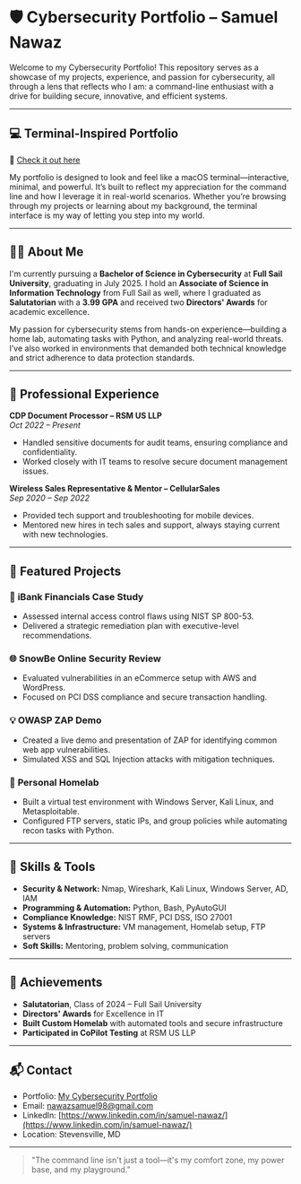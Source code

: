 # 🛡️ Cybersecurity Portfolio – Samuel Nawaz

Welcome to my Cybersecurity Portfolio! This repository serves as a showcase of my projects, experience, and passion for cybersecurity, all through a lens that reflects who I am: a command-line enthusiast with a drive for building secure, innovative, and efficient systems.

---

## 💻 Terminal-Inspired Portfolio

🔗 [Check it out here](https://supremedemonic.github.io/IT-Portfolio/public/index.html)

My portfolio is designed to look and feel like a macOS terminal—interactive, minimal, and powerful. It’s built to reflect my appreciation for the command line and how I leverage it in real-world scenarios. Whether you’re browsing through my projects or learning about my background, the terminal interface is my way of letting you step into my world.

---

## 👨‍🎓 About Me

I'm currently pursuing a **Bachelor of Science in Cybersecurity** at **Full Sail University**, graduating in July 2025. I hold an **Associate of Science in Information Technology** from Full Sail as well, where I graduated as **Salutatorian** with a **3.99 GPA** and received two **Directors' Awards** for academic excellence.

My passion for cybersecurity stems from hands-on experience—building a home lab, automating tasks with Python, and analyzing real-world threats. I’ve also worked in environments that demanded both technical knowledge and strict adherence to data protection standards.

---

## 💼 Professional Experience

**CDP Document Processor – RSM US LLP**  
*Oct 2022 – Present*  
- Handled sensitive documents for audit teams, ensuring compliance and confidentiality.
- Worked closely with IT teams to resolve secure document management issues.

**Wireless Sales Representative & Mentor – CellularSales**  
*Sep 2020 – Sep 2022*  
- Provided tech support and troubleshooting for mobile devices.
- Mentored new hires in tech sales and support, always staying current with new technologies.

---

## 🚀 Featured Projects

### 🔐 **iBank Financials Case Study**
- Assessed internal access control flaws using NIST SP 800-53.
- Delivered a strategic remediation plan with executive-level recommendations.

### 🌐 **SnowBe Online Security Review**
- Evaluated vulnerabilities in an eCommerce setup with AWS and WordPress.
- Focused on PCI DSS compliance and secure transaction handling.

### 💡 **OWASP ZAP Demo**
- Created a live demo and presentation of ZAP for identifying common web app vulnerabilities.
- Simulated XSS and SQL Injection attacks with mitigation techniques.

### 🧪 **Personal Homelab**
- Built a virtual test environment with Windows Server, Kali Linux, and Metasploitable.
- Configured FTP servers, static IPs, and group policies while automating recon tasks with Python.

---

## 🔧 Skills & Tools

- **Security & Network:** Nmap, Wireshark, Kali Linux, Windows Server, AD, IAM  
- **Programming & Automation:** Python, Bash, PyAutoGUI  
- **Compliance Knowledge:** NIST RMF, PCI DSS, ISO 27001  
- **Systems & Infrastructure:** VM management, Homelab setup, FTP servers  
- **Soft Skills:** Mentoring, problem solving, communication  

---

## 🏅 Achievements

- **Salutatorian**, Class of 2024 – Full Sail University  
- **Directors' Awards** for Excellence in IT  
- **Built Custom Homelab** with automated tools and secure infrastructure  
- **Participated in CoPilot Testing** at RSM US LLP  

---

## 📬 Contact

- Portfolio: [My Cybersecurity Portfolio](https://supremedemonic.github.io/IT-Portfolio/public/index.html)  
- Email: nawazsamuel98@gmail.com  
- LinkedIn: [https://www.linkedin.com/in/samuel-nawaz/](https://www.linkedin.com/in/samuel-nawaz/) 
- Location: Stevensville, MD  

---

> "The command line isn't just a tool—it's my comfort zone, my power base, and my playground."  
